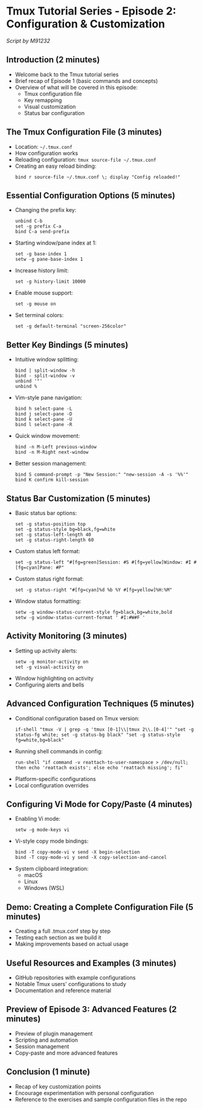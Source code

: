 # Tmux Tutorial Series - Episode 2: Configuration & Customization
*Script by M91232*

## Introduction (2 minutes)
- Welcome back to the Tmux tutorial series
- Brief recap of Episode 1 (basic commands and concepts)
- Overview of what will be covered in this episode:
  - Tmux configuration file
  - Key remapping
  - Visual customization
  - Status bar configuration

## The Tmux Configuration File (3 minutes)
- Location: `~/.tmux.conf`
- How configuration works
- Reloading configuration: `tmux source-file ~/.tmux.conf`
- Creating an easy reload binding:
  ```
  bind r source-file ~/.tmux.conf \; display "Config reloaded!"
  ```

## Essential Configuration Options (5 minutes)
- Changing the prefix key:
  ```
  unbind C-b
  set -g prefix C-a
  bind C-a send-prefix
  ```
- Starting window/pane index at 1:
  ```
  set -g base-index 1
  setw -g pane-base-index 1
  ```
- Increase history limit:
  ```
  set -g history-limit 10000
  ```
- Enable mouse support:
  ```
  set -g mouse on
  ```
- Set terminal colors:
  ```
  set -g default-terminal "screen-256color"
  ```

## Better Key Bindings (5 minutes)
- Intuitive window splitting:
  ```
  bind | split-window -h
  bind - split-window -v
  unbind '"'
  unbind %
  ```
- Vim-style pane navigation:
  ```
  bind h select-pane -L
  bind j select-pane -D
  bind k select-pane -U
  bind l select-pane -R
  ```
- Quick window movement:
  ```
  bind -n M-Left previous-window
  bind -n M-Right next-window
  ```
- Better session management:
  ```
  bind S command-prompt -p "New Session:" "new-session -A -s '%%'"
  bind K confirm kill-session
  ```

## Status Bar Customization (5 minutes)
- Basic status bar options:
  ```
  set -g status-position top
  set -g status-style bg=black,fg=white
  set -g status-left-length 40
  set -g status-right-length 60
  ```
- Custom status left format:
  ```
  set -g status-left "#[fg=green]Session: #S #[fg=yellow]Window: #I #[fg=cyan]Pane: #P"
  ```
- Custom status right format:
  ```
  set -g status-right "#[fg=cyan]%d %b %Y #[fg=yellow]%H:%M"
  ```
- Window status formatting:
  ```
  setw -g window-status-current-style fg=black,bg=white,bold
  setw -g window-status-current-format ' #I:#W#F '
  ```

## Activity Monitoring (3 minutes)
- Setting up activity alerts:
  ```
  setw -g monitor-activity on
  set -g visual-activity on
  ```
- Window highlighting on activity
- Configuring alerts and bells

## Advanced Configuration Techniques (5 minutes)
- Conditional configuration based on Tmux version:
  ```
  if-shell "tmux -V | grep -q 'tmux [0-1]\\|tmux 2\\.[0-4]'" "set -g status-fg white; set -g status-bg black" "set -g status-style fg=white,bg=black"
  ```
- Running shell commands in config:
  ```
  run-shell "if command -v reattach-to-user-namespace > /dev/null; then echo 'reattach exists'; else echo 'reattach missing'; fi"
  ```
- Platform-specific configurations
- Local configuration overrides

## Configuring Vi Mode for Copy/Paste (4 minutes)
- Enabling Vi mode:
  ```
  setw -g mode-keys vi
  ```
- Vi-style copy mode bindings:
  ```
  bind -T copy-mode-vi v send -X begin-selection
  bind -T copy-mode-vi y send -X copy-selection-and-cancel
  ```
- System clipboard integration:
  - macOS
  - Linux
  - Windows (WSL)

## Demo: Creating a Complete Configuration File (5 minutes)
- Creating a full .tmux.conf step by step
- Testing each section as we build it
- Making improvements based on actual usage

## Useful Resources and Examples (3 minutes)
- GitHub repositories with example configurations
- Notable Tmux users' configurations to study
- Documentation and reference material

## Preview of Episode 3: Advanced Features (2 minutes)
- Preview of plugin management
- Scripting and automation
- Session management
- Copy-paste and more advanced features

## Conclusion (1 minute)
- Recap of key customization points
- Encourage experimentation with personal configuration
- Reference to the exercises and sample configuration files in the repo